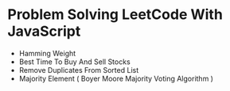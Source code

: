 # Problem Solving LeetCode With JavaScript

- Hamming Weight
- Best Time To Buy And Sell Stocks
- Remove Duplicates From Sorted List
- Majority Element ( Boyer Moore Majority Voting Algorithm )
